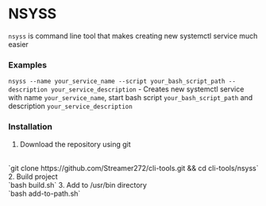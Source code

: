 # NSYSS

`nsyss` is command line tool that makes creating new systemctl service much easier 

### Examples
`nsyss --name your_service_name --script your_bash_script_path --description your_service_description` - 
Creates new systemctl service with name `your_service_name`, start bash script `your_bash_script_path` and description `your_service_description`

### Installation
1. Download the repository using git
<br />
`git clone https://github.com/Streamer272/cli-tools.git && cd cli-tools/nsyss`
2. Build project
<br />
`bash build.sh`
3. Add to /usr/bin directory
<br />
`bash add-to-path.sh`
